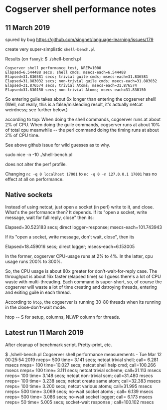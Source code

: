 
Cogserver shell performance notes
=================================

11 March 2019
-------------
spured by bug
   https://github.com/singnet/language-learning/issues/179

create very super-simplistic `shell-bench.pl`

Results (on `fanny`):
    $ ./shell-bench.pl

    Cogserver shell performance test, NREP=1000
    Elapsed=6.544488 secs; shell cmds; msecs-each=6.544488
    Elapsed=31.836581 secs; trivial guile cmds; msecs-each=31.836581
    Elapsed=31.883032 secs; non-trivial guile cmds; msecs-each=31.883032
    Elapsed=31.876574 secs; trivial Atoms; msecs-each=31.876574
    Elapsed=31.830150 secs; non-trivial Atoms; msecs-each=31.830150

So entering guile takes about 6x longer than entering the cogserver shell!
(Well, not really, this is a false/misleading result, it's actually netcat
weirdness; see further below.)

according to top:
When doing the shell commands, cogserver runs at about 2% of CPU.
When doing the guile commands, cogserver runs at about 10% of total cpu
meanwhile -- the perl command doing the timing runs at about 2% of CPU time.

See above github issue for wild guesses as to why.

  sudo nice -n -10 ./shell-bench.pl

does not alter the perf profile.

Changing `nc -q 0 localhost 17001` to `nc -q 0 -n 127.0.0.1 17001`
has no effect at all on performance.

Native sockets
--------------
Instead of using netcat, just open a socket (in perl) write to it,
and close. What's the performance then? It depends. If its "open a
socket, write message, wait for full reply, close" then its:

   Elapsed=30.523183 secs; direct logger+response; msecs-each=101.743943

If its "open a socket, write message, don't wait, close", then its

   Elapsed=18.459016 secs; direct logger; msecs-each=6.153005

In the former, cogserver CPU-usage runs at 2% to 4%. In the latter,
cpu usage runs 200% to 300%.

So, the CPU usage is about 80x greater for don't-wait-for-reply case.
The throughput is about 16x faster (elapsed time) so I guess there's
a lot of CPU waste with multi-threading. Each command is super-short,
so, of course the cogserver will waste a lot of time creating and
dstroying threads, entering and exiting guile in each thread.

According to `htop`, the cogserver is running 30-80 threads when its
running in the close-don't-wait mode.

   htop -- S for setup, columns, NLWP column for threads.

Latest run 11 March 2019
------------------------
After cleanup of benchmark script. Pretty-print, etc.

   $ ./shell-bench.pl
   Cogserver shell performance measurements - Tue Mar 12 00:25:54 2019
   nreps=   500 time= 3.141 secs; netcat trivial shell;    call= 6.281 msecs
   nreps=   100 time=10.027 secs; netcat shell help cmd;   call=100.266 msecs
   nreps=   100 time= 3.111 secs; netcat trivial scheme;   call=31.113 msecs
   nreps=   100 time= 3.148 secs; netcat non-trivial scm;  call=31.480 msecs
   nreps=   100 time= 3.238 secs; netcat create same atom; call=32.383 msecs
   nreps=   100 time= 3.200 secs; netcat various atoms;    call=31.995 msecs
   nreps=   500 time= 3.069 secs; no-wait socket atoms ;   call= 6.139 msecs
   nreps=   500 time= 3.086 secs; no-wait socket logger;   call= 6.173 msecs
   nreps=    50 time= 5.005 secs; socket-wait response ;   call=100.102 msecs
